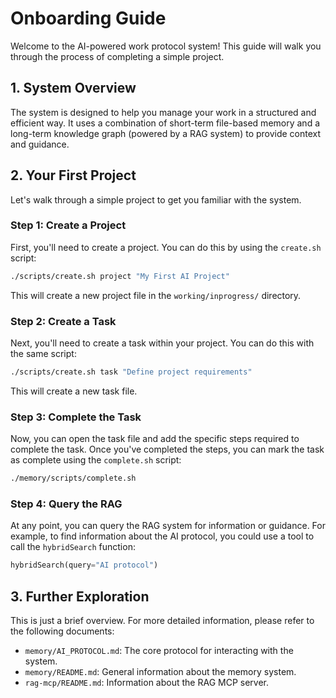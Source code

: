 # Onboarding Guide

Welcome to the AI-powered work protocol system! This guide will walk you through the process of completing a simple project.

## 1. System Overview

The system is designed to help you manage your work in a structured and efficient way. It uses a combination of short-term file-based memory and a long-term knowledge graph (powered by a RAG system) to provide context and guidance.

## 2. Your First Project

Let's walk through a simple project to get you familiar with the system.

### Step 1: Create a Project

First, you'll need to create a project. You can do this by using the `create.sh` script:

```bash
./scripts/create.sh project "My First AI Project"
```

This will create a new project file in the `working/inprogress/` directory.

### Step 2: Create a Task

Next, you'll need to create a task within your project. You can do this with the same script:

```bash
./scripts/create.sh task "Define project requirements"
```

This will create a new task file.

### Step 3: Complete the Task

Now, you can open the task file and add the specific steps required to complete the task. Once you've completed the steps, you can mark the task as complete using the `complete.sh` script:

```bash
./memory/scripts/complete.sh
```

### Step 4: Query the RAG

At any point, you can query the RAG system for information or guidance. For example, to find information about the AI protocol, you could use a tool to call the `hybridSearch` function:

```python
hybridSearch(query="AI protocol")
```

## 3. Further Exploration

This is just a brief overview. For more detailed information, please refer to the following documents:

*   `memory/AI_PROTOCOL.md`: The core protocol for interacting with the system.
*   `memory/README.md`: General information about the memory system.
*   `rag-mcp/README.md`: Information about the RAG MCP server.

